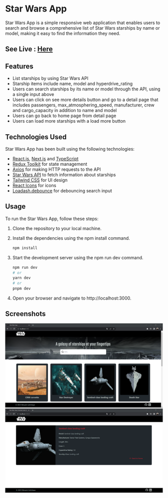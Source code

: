 # Star Wars App

Star Wars App is a simple responsive web application that enables users to search and browse a comprehensive list of Star Wars starships by name or model, making it easy to find the information they need.

## See Live : [Here]()

## Features

- List starships by using Star Wars API
- Starship items include name, model and hyperdrive_rating
- Users can search starships by its name or model through the API, using a single input above
- Users can click on see more details button and go to a detail page that includes passengers, max_atmosphering_speed, manufacturer, crew and cargo_capacity in addition to name and model
- Users can go back to home page from detail page
- Users can load more starships with a load more button

## Technologies Used

Star Wars App has been built using the following technologies:

- [React.js](https://reactjs.org/), [Next.js](https://nextjs.org/) and [TypeScript](https://www.typescriptlang.org/)
- [Redux Toolkit](https://redux-toolkit.js.org/) for state management
- [Axios](https://axios-http.com/) for making HTTP requests to the API
- [Star Wars API](https://swapi.dev/) to fetch information about starships
- [Tailwind CSS](https://tailwindcss.com/) for UI design
- [React Icons](https://react-icons.github.io/react-icons/) for icons
- [Loadash.debounce](https://www.npmjs.com/package/lodash.debounce) for debouncing search input

## Usage

To run the Star Wars App, follow these steps:

1. Clone the repository to your local machine.
2. Install the dependencies using the npm install command.

   ```bash
   npm install
   ```

3. Start the development server using the npm run dev command.

   ```bash
   npm run dev
   # or
   yarn dev
   # or
   pnpm dev
   ```

4. Open your browser and navigate to http://localhost:3000.

## Screenshots

![home page](/public/screenshot.png)
![detail page](/public/screenshot2.png)
